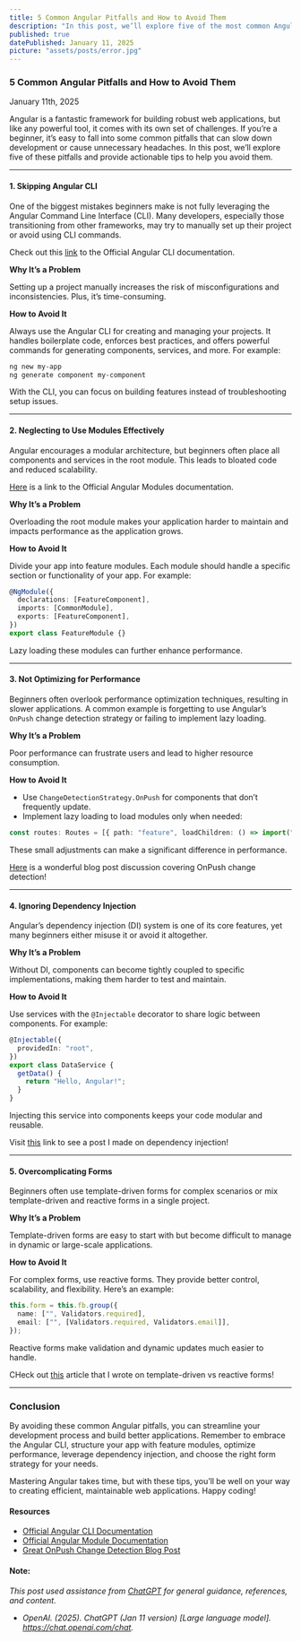```yaml
---
title: 5 Common Angular Pitfalls and How to Avoid Them
description: "In this post, we’ll explore five of the most common Angular pitfalls and provide actionable tips to help you avoid them."
published: true
datePublished: January 11, 2025
picture: "assets/posts/error.jpg"
---
```


### **5 Common Angular Pitfalls and How to Avoid Them**

January 11th, 2025

Angular is a fantastic framework for building robust web applications, but like any powerful tool, it comes with its own set of challenges. If you’re a beginner, it’s easy to fall into some common pitfalls that can slow down development or cause unnecessary headaches. In this post, we’ll explore five of these pitfalls and provide actionable tips to help you avoid them.

---

#### **1. Skipping Angular CLI**

One of the biggest mistakes beginners make is not fully leveraging the Angular Command Line Interface (CLI). Many developers, especially those transitioning from other frameworks, may try to manually set up their project or avoid using CLI commands.

Check out this <a href="https://angular.dev/cli" target="_blank">link</a> to the Official Angular CLI documentation.

**Why It’s a Problem**

Setting up a project manually increases the risk of misconfigurations and inconsistencies. Plus, it’s time-consuming.

**How to Avoid It**

Always use the Angular CLI for creating and managing your projects. It handles boilerplate code, enforces best practices, and offers powerful commands for generating components, services, and more. For example:

```bash
ng new my-app
ng generate component my-component
```

With the CLI, you can focus on building features instead of troubleshooting setup issues.

---

#### **2. Neglecting to Use Modules Effectively**

Angular encourages a modular architecture, but beginners often place all components and services in the root module. This leads to bloated code and reduced scalability.

<a href="https://angular.dev/guide/ngmodules/overview" target="_blank">Here</a> is a link to the Official Angular Modules documentation.

**Why It’s a Problem**

Overloading the root module makes your application harder to maintain and impacts performance as the application grows.

**How to Avoid It**

Divide your app into feature modules. Each module should handle a specific section or functionality of your app. For example:

```typescript
@NgModule({
  declarations: [FeatureComponent],
  imports: [CommonModule],
  exports: [FeatureComponent],
})
export class FeatureModule {}
```

Lazy loading these modules can further enhance performance.

---

#### **3. Not Optimizing for Performance**

Beginners often overlook performance optimization techniques, resulting in slower applications. A common example is forgetting to use Angular’s `OnPush` change detection strategy or failing to implement lazy loading.

**Why It’s a Problem**

Poor performance can frustrate users and lead to higher resource consumption.

**How to Avoid It**

- Use `ChangeDetectionStrategy.OnPush` for components that don’t frequently update.
- Implement lazy loading to load modules only when needed:

```typescript
const routes: Routes = [{ path: "feature", loadChildren: () => import("./feature/feature.module").then((m) => m.FeatureModule) }];
```

These small adjustments can make a significant difference in performance.

<a href="https://blog.angular-university.io/onpush-change-detection-how-it-works/" target="_blank">Here</a> is a wonderful blog post discussion covering OnPush change detection!

---

#### **4. Ignoring Dependency Injection**

Angular’s dependency injection (DI) system is one of its core features, yet many beginners either misuse it or avoid it altogether.

**Why It’s a Problem**

Without DI, components can become tightly coupled to specific implementations, making them harder to test and maintain.

**How to Avoid It**

Use services with the `@Injectable` decorator to share logic between components. For example:

```typescript
@Injectable({
  providedIn: "root",
})
export class DataService {
  getData() {
    return "Hello, Angular!";
  }
}
```

Injecting this service into components keeps your code modular and reusable.

Visit <a href="https://christopherschedler.com/posts/understanding-dependency-injection-in-angular" target="_blank">this</a> link to see a post I made on dependency injection!

---

#### **5. Overcomplicating Forms**

Beginners often use template-driven forms for complex scenarios or mix template-driven and reactive forms in a single project.

**Why It’s a Problem**

Template-driven forms are easy to start with but become difficult to manage in dynamic or large-scale applications.

**How to Avoid It**

For complex forms, use reactive forms. They provide better control, scalability, and flexibility. Here’s an example:

```typescript
this.form = this.fb.group({
  name: ["", Validators.required],
  email: ["", [Validators.required, Validators.email]],
});
```

Reactive forms make validation and dynamic updates much easier to handle.

CHeck out <a href="https://christopherschedler.com/posts/mastering-angular-forms-template-driven-vs.-reactive-forms" target="_blank">this</a> article that I wrote on template-driven vs reactive forms!

---

### Conclusion

By avoiding these common Angular pitfalls, you can streamline your development process and build better applications. Remember to embrace the Angular CLI, structure your app with feature modules, optimize performance, leverage dependency injection, and choose the right form strategy for your needs.

Mastering Angular takes time, but with these tips, you’ll be well on your way to creating efficient, maintainable web applications. Happy coding!

#### Resources

- <a href="https://angular.dev/cli" target="_blank">Official Angular CLI Documentation</a>
- <a href="https://angular.dev/guide/ngmodules/overview" target="_blank">Official Angular Module Documentation</a>
- <a href="https://blog.angular-university.io/onpush-change-detection-how-it-works/" target="_blank">Great OnPush Change Detection Blog Post</a>

#### Note:

_This post used assistance from <a href="https://chatgpt.com/" target="_blank">ChatGPT</a> for general guidance, references, and content._

- _OpenAI. (2025). ChatGPT (Jan 11 version) [Large language model]. https://chat.openai.com/chat._
